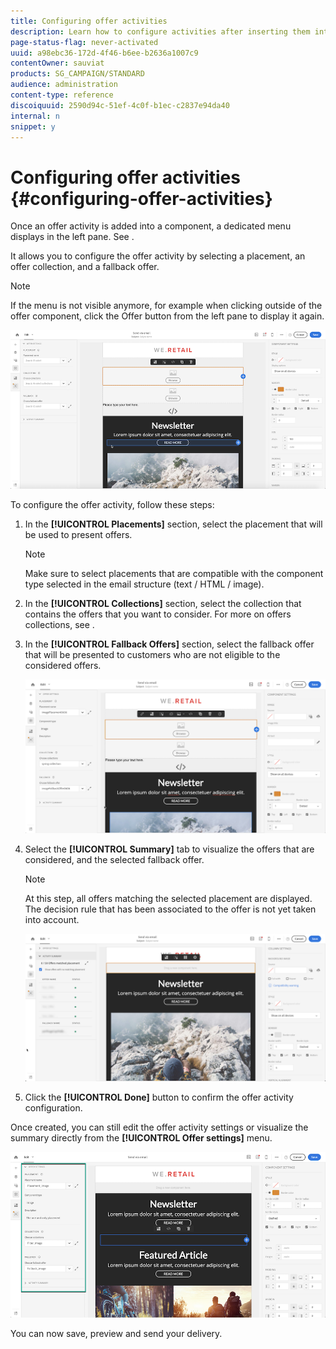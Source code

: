 ```yaml
---
title: Configuring offer activities
description: Learn how to configure activities after inserting them into an email delivery.
page-status-flag: never-activated
uuid: a98ebc36-172d-4f46-b6ee-b2636a1007c9
contentOwner: sauviat
products: SG_CAMPAIGN/STANDARD
audience: administration
content-type: reference
discoiquuid: 2590d94c-51ef-4c0f-b1ec-c2837e94da40
internal: n
snippet: y
---
```


# Configuring offer activities {#configuring-offer-activities}

Once an offer activity is added into a component, a dedicated menu displays in the left pane. See [](../../campaign-standard/using/inserting-offer-activities.md).

It allows you to configure the offer activity by selecting a placement, an offer collection, and a fallback offer.

>[!NOTE]
>
>If the menu is not visible anymore, for example when clicking outside of the offer component, click the Offer button from the left pane to display it again.

![](assets/offers_offer_activity_pane.png)

To configure the offer activity, follow these steps:

1. In the **[!UICONTROL Placements]** section, select the placement that will be used to present offers.

    >[!NOTE]
    >
    >Make sure to select placements that are compatible with the component type selected in the email structure (text / HTML / image).

1. In the **[!UICONTROL Collections]** section, select the collection that contains the offers that you want to consider. For more on offers collections, see [](../../offer-library/using/managing-offer-collections.md).

1. In the **[!UICONTROL Fallback Offers]** section, select the fallback offer that will be presented to customers who are not eligible to the considered offers.

    ![](assets/offers_offerconfiguration.png)

1. Select the **[!UICONTROL Summary]** tab to visualize the offers that are considered, and the selected fallback offer.

    >[!NOTE]
    >
    >At this step, all offers matching the selected placement are displayed. The decision rule that has been associated to the offer is not yet taken into account.

    ![](assets/offers_offers_attributes_6.png)

1. Click the **[!UICONTROL Done]** button to confirm the offer activity configuration.

Once created, you can still edit the offer activity settings or visualize the summary directly from the **[!UICONTROL Offer settings]** menu.

![](assets/offers_offers_attributes_7.png)

You can now save, preview and send your delivery.
